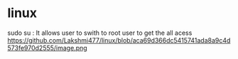 # linux

sudo su : It allows user to swith to root user to get the all acess
https://github.com/Lakshmi477/linux/blob/aca69d366dc5415741ada8a9c4d573fe970d2555/image.png


